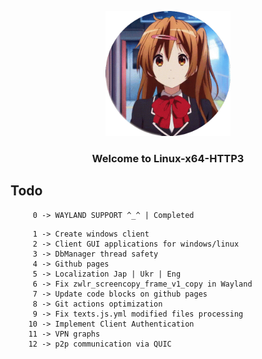 <p align="center">
  <img src="./github-pages/images/tenor-nibutani.gif" alt="Example" width="200" height="200">
</p>

<h3 align="center">Welcome to Linux-x64-HTTP3</h3>

## Todo

```
     0 -> WAYLAND SUPPORT ^_^ | Completed
```

```
     1 -> Create windows client
     2 -> Client GUI applications for windows/linux
     3 -> DbManager thread safety
     4 -> Github pages
     5 -> Localization Jap | Ukr | Eng
     6 -> Fix zwlr_screencopy_frame_v1_copy in Wayland
     7 -> Update code blocks on github pages
     8 -> Git actions optimization
     9 -> Fix texts.js.yml modified files processing
    10 -> Implement Client Authentication
    11 -> VPN graphs
    12 -> p2p communication via QUIC
```
